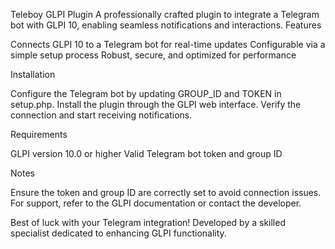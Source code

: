 Teleboy GLPI Plugin
A professionally crafted plugin to integrate a Telegram bot with GLPI 10, enabling seamless notifications and interactions.
Features

Connects GLPI 10 to a Telegram bot for real-time updates
Configurable via a simple setup process
Robust, secure, and optimized for performance

Installation

Configure the Telegram bot by updating GROUP_ID and TOKEN in setup.php.
Install the plugin through the GLPI web interface.
Verify the connection and start receiving notifications.

Requirements

GLPI version 10.0 or higher
Valid Telegram bot token and group ID

Notes

Ensure the token and group ID are correctly set to avoid connection issues.
For support, refer to the GLPI documentation or contact the developer.

Best of luck with your Telegram integration!
Developed by a skilled specialist dedicated to enhancing GLPI functionality.
